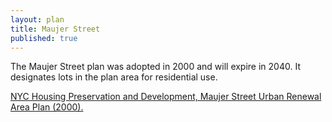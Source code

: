 ```yaml
---
layout: plan
title: Maujer Street
published: true
---
```


The Maujer Street plan was adopted in 2000 and will expire in 2040. It designates lots in the plan area for residential use.

[NYC Housing Preservation and Development, Maujer Street Urban Renewal Area Plan (2000).](https://www.nyc.gov/assets/hpd/downloads/pdfs/services/maujer-street-urp.pdf)
